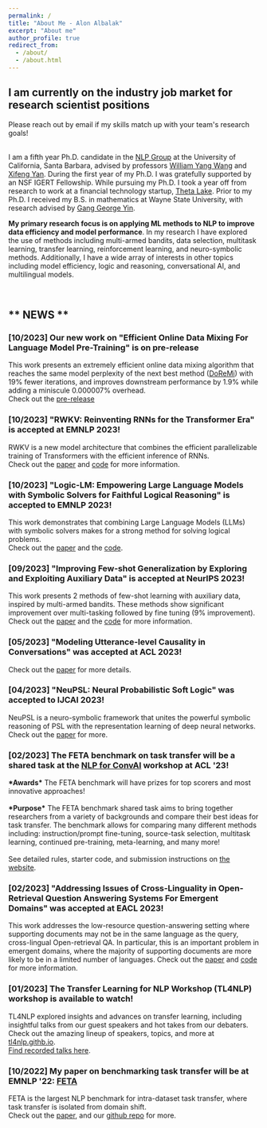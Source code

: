 ```yaml
---
permalink: /
title: "About Me - Alon Albalak"
excerpt: "About me"
author_profile: true
redirect_from: 
  - /about/
  - /about.html
---
```


## I am currently on the industry job market for research scientist positions
Please reach out by email if my skills match up with your team's research goals!
<br/>
<br/>

I am a fifth year Ph.D. candidate in the [NLP Group](http://nlp.cs.ucsb.edu/) at the University of California, Santa Barbara, advised by professors [William Yang Wang](https://sites.cs.ucsb.edu/~william/) and [Xifeng Yan](https://sites.cs.ucsb.edu/~xyan/). During the first year of my Ph.D. I was gratefully supported by an NSF IGERT Fellowship. While pursuing my Ph.D. I took a year off from research to work at a financial technology startup, [Theta Lake](https://thetalake.com/). Prior to my Ph.D. I received my B.S. in mathematics at Wayne State University, with research advised by [Gang George Yin](https://scholar.google.com/citations?user=nlZ0o_4AAAAJ).

**My primary research focus is on applying ML methods to NLP to improve data efficiency and model performance**. In my research I have explored the use of methods including multi-armed bandits, data selection, multitask learning, transfer learning, reinforcement learning, and neuro-symbolic methods. Additionally, I have a wide array of interests in other topics including model efficiency, logic and reasoning, conversational AI, and multilingual models.

<!--
efficient data selection methods (see [my most recent work](https://arxiv.org/abs/2302.00674)).
However my research has generally touched on finding new methods of *efficiently using limited amounts of task-specific data*. In my path to improving data efficiency I have utilized:
1. Multitask learning ([1](https://arxiv.org/abs/2302.00674),[2](https://neurips2022-enlsp.github.io/papers/paper_50.pdf))
2. Transfer learning ([1](https://aclanthology.org/2022.emnlp-main.751/),[2](https://aclanthology.org/2022.nlp4convai-1.4/),[3](https://assets.amazon.science/80/f0/ad9a999f4562b6e80186a5df00e6/making-something-out-of-nothing-building-robust-task-oriented-dialogue-systems-from-scratch.pdf)),
3. Data augmentation ([1](https://assets.amazon.science/80/f0/ad9a999f4562b6e80186a5df00e6/making-something-out-of-nothing-building-robust-task-oriented-dialogue-systems-from-scratch.pdf),[2](https://aclanthology.org/2023.eacl-demo.1/)),
4. Neuro-symbolic methods ([1](https://arxiv.org/abs/2205.14268), [2](https://openreview.net/pdf?id=8ZIJa8Z__5L), [3](https://arxiv.org/abs/2207.07238), [4](http://arxiv.org/abs/2305.12295)).
-->

<br/>

## \*\* NEWS \*\*

### \[10/2023\] Our new work on "Efficient Online Data Mixing For Language Model Pre-Training" is on pre-release
This work presents an extremely efficient online data mixing algorithm that reaches the same model perplexity of the next best method ([DoReMi](https://arxiv.org/abs/2305.10429)) with 19% fewer iterations, and improves downstream performance by 1.9% while adding a miniscule 0.000007% overhead.<br>
Check out the [pre-release](../images/Online_Data_Mixing.pdf)

### \[10/2023\] "RWKV: Reinventing RNNs for the Transformer Era" is accepted at EMNLP 2023!
RWKV is a new model architecture that combines the efficient parallelizable training of Transformers with the efficient inference of RNNs.<br>
Check out the [paper](https://arxiv.org/abs/2305.13048) and [code](https://github.com/BlinkDL/RWKV-LM) for more information.

### \[10/2023\] "Logic-LM: Empowering Large Language Models with Symbolic Solvers for Faithful Logical Reasoning" is accepted to EMNLP 2023!
This work demonstrates that combining Large Language Models (LLMs) with symbolic solvers makes for a strong method for solving logical problems.<br>
Check out the [paper](http://arxiv.org/abs/2305.12295) and the [code](https://github.com/teacherpeterpan/Logic-LLM).

### \[09/2023\] "Improving Few-shot Generalization by Exploring and Exploiting Auxiliary Data" is accepted at NeurIPS 2023!
This work presents 2 methods of few-shot learning with auxiliary data, inspired by multi-armed bandits. These methods show significant improvement over multi-tasking followed by fine tuning (9% improvement).<br>
Check out the [paper](https://arxiv.org/abs/2302.00674) and the [code](https://github.com/alon-albalak/FLAD) for more information.

### \[05/2023\] "Modeling Utterance-level Causality in Conversations" was accepted at ACL 2023!
Check out the [paper](https://arxiv.org/abs/2212.10515) for more details.

### \[04/2023\] "NeuPSL: Neural Probabilistic Soft Logic" was accepted to IJCAI 2023!
NeuPSL is a neuro-symbolic framework that unites the powerful symbolic reasoning of PSL with the representation learning of deep neural networks.<br>
Check out the [paper](https://arxiv.org/pdf/2205.14268.pdf) for more.


### \[02/2023\] The FETA benchmark on task transfer will be a shared task at the [NLP for ConvAI](https://sites.google.com/view/5thnlp4convai/home) workshop at ACL '23!
**\*Awards\*** The FETA benchmark will have prizes for top scorers and most innovative approaches!<br><br>
**\*Purpose\*** The FETA benchmark shared task aims to bring together researchers from a variety of backgrounds and compare their best ideas for task transfer. The benchmark allows for comparing many different methods including: instruction/prompt fine-tuning, source-task selection, multitask learning, continued pre-training, meta-learning, and many more!<br><br>
See detailed rules, starter code, and submission instructions on [the website](https://alon-albalak.github.io/feta-website/).

### \[02/2023\] "Addressing Issues of Cross-Linguality in Open-Retrieval Question Answering Systems For Emergent Domains" was accepted at EACL 2023!
This work addresses the low-resource question-answering setting where supporting documents may not be in the same language as the query, cross-lingual Open-retrieval QA. In particular, this is an important problem in emergent domains, where the majority of supporting documents are more likely to be in a limited number of languages.
Check out the [paper](https://aclanthology.org/2023.eacl-demo.1/) and [code](https://github.com/alon-albalak/XOR-COVID) for more information.

### \[01/2023\] The Transfer Learning for NLP Workshop (TL4NLP) workshop is available to watch!
TL4NLP explored insights and advances on transfer learning, including insightful talks from our guest speakers and hot takes from our debaters.<br>
Check out the amazing lineup of speakers, topics, and more at [tl4nlp.githb.io](https://tl4nlp.github.io).<br>
[Find recorded talks here](https://tl4nlp.github.io/Program/).


<!--
https://neurips.cc/virtual/2022/workshop/50006
Starting Timestamps:
Jonas Pfeiffer - 36:55
Graham Neubig - 1:30:45 (describes my current project at 2:10:50-2:11:40)
Percy Liang & Ananya Kumar - 2:13:33
Sara Hooker and Kyunghyun Cho - 3:13:19
David Adelani - 5:42:45
Mike Lewis - 6:25:46
-->


### \[10/2022\] My paper on benchmarking task transfer will be at EMNLP '22: [FETA](https://aclanthology.org/2022.emnlp-main.751/)
FETA is the largest NLP benchmark for intra-dataset task transfer, where task transfer is isolated from domain shift.<br>
Check out the [paper](https://aclanthology.org/2022.emnlp-main.751/), and our [github repo](https://github.com/alon-albalak/TLiDB) for more.

<!--
### \[10/2022\] My work on data effiency for small(-ish) language models will be presented an ENLSP '22: [Paper](https://neurips2022-enlsp.github.io/papers/paper_50.pdf)

### \[05/2022\] I will join Meta as a Research Science Intern for summer 2022!

### \[05/2022\] The UCSB [GauchoBot](https://www.amazon.science/alexa-prize/teams/university-of-california-santa-barbara-team-gauchobot) has advanced to the finals of the Alexa Prize Taskbot Challenge!

### \[04/2022\] [D-REX](https://aclanthology.org/2022.nlp4convai-1.4/) accepted to ConvAI workshop, co-located with ACL 2022
-->
